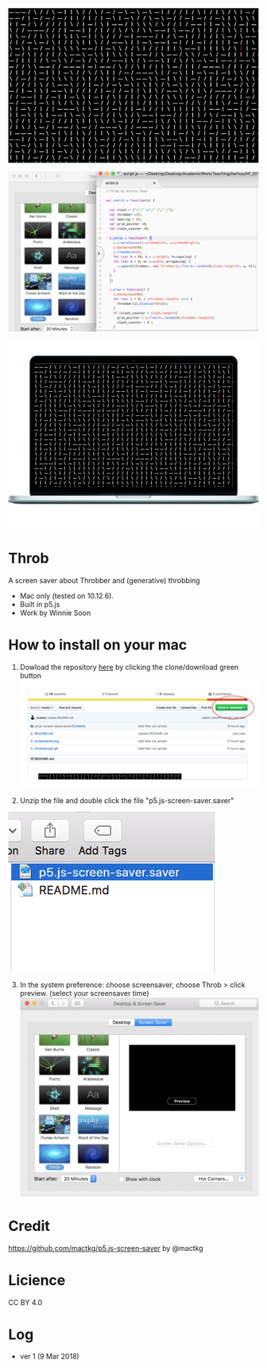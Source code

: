 ![image1](https://github.com/siusoon/Throb/blob/master/throbbering1.gif)

<img src ="https://github.com/siusoon/Throb/blob/master/screensaver.png" width="600px">

![image2](https://github.com/siusoon/Throb/blob/master/mac.gif)

# Throb
A screen saver about Throbber and (generative) throbbing 
- Mac only (tested on 10.12.6).
- Built in p5.js
- Work by Winnie Soon

# How to install on your mac
1. Dowload the repository [here](https://github.com/siusoon/Throb) by clicking the clone/download green button 
![image2](https://github.com/siusoon/Throb/blob/master/download.png)

2. Unzip the file and double click the file "p5.js-screen-saver.saver"

  ![image3](https://github.com/siusoon/Throb/blob/master/click.png)
  
3. In the system preference: choose screensaver, choose Throb > click preview. (select your screensaver time)
  ![image4](https://github.com/siusoon/Throb/blob/master/scrensaver1.png)

# Credit
https://github.com/mactkg/p5.js-screen-saver by @mactkg

# Licience
CC BY 4.0

# Log
- ver 1 (9 Mar 2018)

